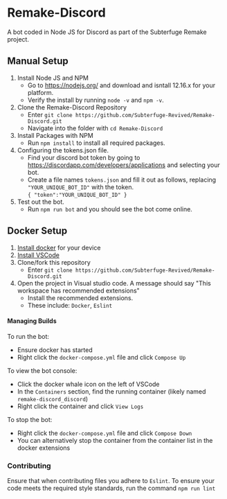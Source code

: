 # Remake-Discord
A bot coded in Node JS for Discord as part of the Subterfuge Remake project.  

## Manual Setup
1. Install Node JS and NPM
   - Go to https://nodejs.org/ and download and isntall 12.16.x for your platform.  
   - Verify the install by running `node -v` and `npm -v`.  
2. Clone the Remake-Discord Repository
   - Enter `git clone https://github.com/Subterfuge-Revived/Remake-Discord.git`
   - Navigate into the folder with `cd Remake-Discord`
3. Install Packages with NPM
   - Run `npm install` to install all required packages.  
4. Configuring the tokens.json file.  
   - Find your discord bot token by going to https://discordapp.com/developers/applications and selecting your bot.  
   - Create a file names `tokens.json` and fill it out as follows, replacing `"YOUR_UNIQUE_BOT_ID"` with the token.  
    `
    {
    "token":"YOUR_UNIQUE_BOT_ID"
    }
    `
5. Test out the bot.
    - Run `npm run bot` and you should see the bot come online.

## Docker Setup
1. [Install docker](https://docs.docker.com/get-docker/) for your device
2. [Install VSCode](https://code.visualstudio.com/)
3. Clone/fork this repository
   - Enter `git clone https://github.com/Subterfuge-Revived/Remake-Discord.git`
4. Open the project in Visual studio code. A message should say "This workspace has recommended extensions"
   - Install the recommended extensions.
   - These include: `Docker`, `Eslint`

#### Managing Builds

To run the bot:
- Ensure docker has started
- Right click the `docker-compose.yml` file and click `Compose Up`

To view the bot console:
- Click the docker whale icon on the left of VSCode
- In the `Containers` section, find the running container (likely named `remake-discord_discord`)
- Right click the container and click `View Logs`

To stop the bot:
- Right click the `docker-compose.yml` file and click `Compose Down`
- You can alternatively stop the container from the container list in the docker extensions

### Contributing

Ensure that when contributing files you adhere to `Eslint`.
To ensure your code meets the required style standards, run the command `npm run lint`

